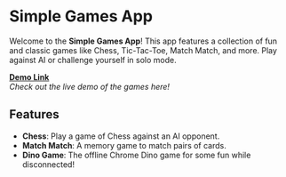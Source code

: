 # Simple Games App

Welcome to the **Simple Games App**! This app features a collection of fun and classic games like Chess, Tic-Tac-Toe, Match Match, and more. Play against AI or challenge yourself in solo mode.

[**Demo Link**](https://thirudev50.github.io/games/#/)  
*Check out the live demo of the games here!*

## Features

- **Chess**: Play a game of Chess against an AI opponent.
- **Match Match**: A memory game to match pairs of cards.
- **Dino Game**: The offline Chrome Dino game for some fun while disconnected!


